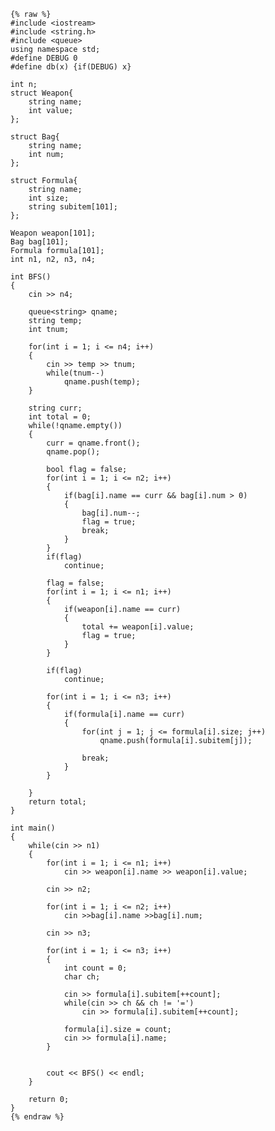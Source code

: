     {% raw %}
    #include <iostream>
    #include <string.h>
    #include <queue>
    using namespace std;
    #define DEBUG 0 
    #define db(x) {if(DEBUG) x}
    
    int n;
    struct Weapon{
    	string name;
    	int value;
    };
    
    struct Bag{
    	string name;
    	int num;
    };
    
    struct Formula{
    	string name;
    	int size;
    	string subitem[101];
    };
    
    Weapon weapon[101];
    Bag bag[101];
    Formula formula[101];
    int n1, n2, n3, n4;
    
    int BFS()
    {
    	cin >> n4;
    
    	queue<string> qname;
    	string temp;
    	int tnum;
    
    	for(int i = 1; i <= n4; i++)
    	{
    		cin >> temp >> tnum;
    		while(tnum--)
    			qname.push(temp);
    	}
    	
    	string curr;
    	int total = 0;
    	while(!qname.empty())
    	{
    		curr = qname.front();
    		qname.pop();
    
    		bool flag = false;
    		for(int i = 1; i <= n2; i++)
    		{
    			if(bag[i].name == curr && bag[i].num > 0)
    			{
    				bag[i].num--;
    				flag = true;
    				break;
    			}
    		}
    		if(flag)
    			continue;
    
    		flag = false;
    		for(int i = 1; i <= n1; i++)
    		{
    			if(weapon[i].name == curr)
    			{
    				total += weapon[i].value;	
    				flag = true;
    			}
    		}
    
    		if(flag)
    			continue;
    
    		for(int i = 1; i <= n3; i++)
    		{
    			if(formula[i].name == curr)
    			{
    				for(int j = 1; j <= formula[i].size; j++)
    					qname.push(formula[i].subitem[j]);
    
    				break;
    			}
    		}
    
    	}
    	return total;
    }
    
    int main()
    {
    	while(cin >> n1)
    	{
    		for(int i = 1; i <= n1; i++)		
    			cin >> weapon[i].name >> weapon[i].value;
    
    		cin >> n2;
    
    		for(int i = 1; i <= n2; i++)		
    			cin >>bag[i].name >>bag[i].num;
    		
    		cin >> n3;
    
    		for(int i = 1; i <= n3; i++)		
    		{
    			int count = 0;
    			char ch;
    			
    			cin >> formula[i].subitem[++count];
    			while(cin >> ch && ch != '=')
    				cin >> formula[i].subitem[++count];
    			
    			formula[i].size = count;
    			cin >> formula[i].name;
    		}
    
    		
    		cout << BFS() << endl;
    	}
    
    	return 0;
    }
    {% endraw %}
